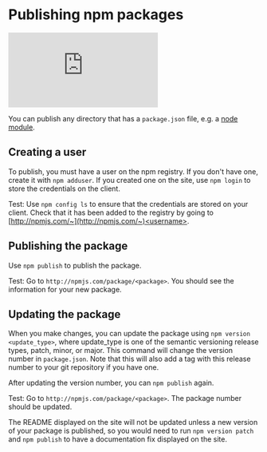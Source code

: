<!--
title: 12 - Publishing npm packages
featured: true
-->

# Publishing npm packages

<iframe src="https://www.youtube.com/embed/BkotrAFtBM0" frameborder="0" allowfullscreen></iframe>

You can publish any directory that has a `package.json` file, e.g. a [node module](/getting-started/creating-node-modules).

## Creating a user

To publish, you must have a user on the npm registry. If you don't have one, create it with `npm adduser`. If you created one on the site, use `npm login` to store the credentials on the client.

Test: Use `npm config ls` to ensure that the credentials are stored on your client. Check that it has been added to the registry by going to [http://npmjs.com/~](http://npmjs.com/~)<username>.

## Publishing the package

Use `npm publish` to publish the package.

Test: Go to `http://npmjs.com/package/<package>`. You should see the information for your new package.

## Updating the package

When you make changes, you can update the package using `npm version <update_type>`, where update_type is one of the semantic versioning release types, patch, minor, or major. This command will change the version number in `package.json`. Note that this will also add a tag with this release number to your git repository if you have one.

After updating the version number, you can `npm publish` again.

Test: Go to `http://npmjs.com/package/<package>`. The package number should be updated.

The README displayed on the site will not be updated unless a new version of your package is published, so you would need to run `npm version patch` and `npm publish` to have a documentation fix displayed on the site.
